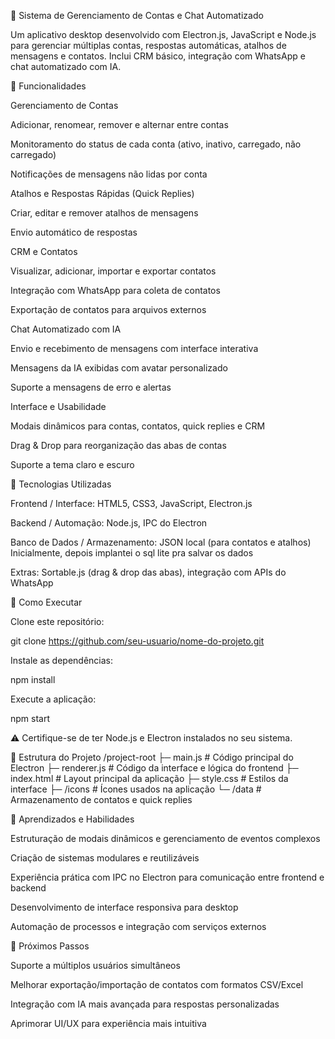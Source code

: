 🤖 Sistema de Gerenciamento de Contas e Chat Automatizado

Um aplicativo desktop desenvolvido com Electron.js, JavaScript e Node.js para gerenciar múltiplas contas, respostas automáticas, atalhos de mensagens e contatos. Inclui CRM básico, integração com WhatsApp e chat automatizado com IA.

🔹 Funcionalidades

Gerenciamento de Contas

Adicionar, renomear, remover e alternar entre contas

Monitoramento do status de cada conta (ativo, inativo, carregado, não carregado)

Notificações de mensagens não lidas por conta

Atalhos e Respostas Rápidas (Quick Replies)

Criar, editar e remover atalhos de mensagens

Envio automático de respostas

CRM e Contatos

Visualizar, adicionar, importar e exportar contatos

Integração com WhatsApp para coleta de contatos

Exportação de contatos para arquivos externos

Chat Automatizado com IA

Envio e recebimento de mensagens com interface interativa

Mensagens da IA exibidas com avatar personalizado

Suporte a mensagens de erro e alertas

Interface e Usabilidade

Modais dinâmicos para contas, contatos, quick replies e CRM

Drag & Drop para reorganização das abas de contas

Suporte a tema claro e escuro

🔹 Tecnologias Utilizadas

Frontend / Interface: HTML5, CSS3, JavaScript, Electron.js

Backend / Automação: Node.js, IPC do Electron

Banco de Dados / Armazenamento: JSON local (para contatos e atalhos) Inicialmente, depois implantei o sql lite pra salvar os dados

Extras: Sortable.js (drag & drop das abas), integração com APIs do WhatsApp

🔹 Como Executar

Clone este repositório:

git clone https://github.com/seu-usuario/nome-do-projeto.git


Instale as dependências:

npm install


Execute a aplicação:

npm start


⚠️ Certifique-se de ter Node.js e Electron instalados no seu sistema.

🔹 Estrutura do Projeto
/project-root
├─ main.js           # Código principal do Electron
├─ renderer.js       # Código da interface e lógica do frontend
├─ index.html        # Layout principal da aplicação
├─ style.css         # Estilos da interface
├─ /icons            # Ícones usados na aplicação
└─ /data             # Armazenamento de contatos e quick replies

🔹 Aprendizados e Habilidades

Estruturação de modais dinâmicos e gerenciamento de eventos complexos

Criação de sistemas modulares e reutilizáveis

Experiência prática com IPC no Electron para comunicação entre frontend e backend

Desenvolvimento de interface responsiva para desktop

Automação de processos e integração com serviços externos

🔹 Próximos Passos

Suporte a múltiplos usuários simultâneos

Melhorar exportação/importação de contatos com formatos CSV/Excel

Integração com IA mais avançada para respostas personalizadas

Aprimorar UI/UX para experiência mais intuitiva
